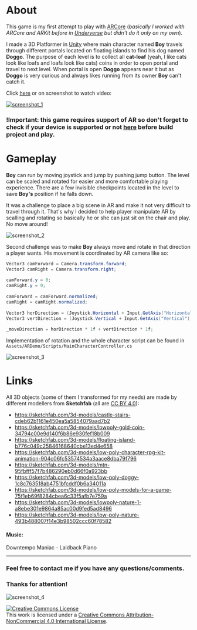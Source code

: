 # About
This game is my first attempt to play with [ARCore](https://developers.google.com/ar/) (*basically I worked with ARCore and ARKit before in [Underverse](http://ambidexter.io/uv/) but didn't do it only on my own*).

I made a 3D Platformer in [Unity](https://unity.com/) where main character named **Boy** travels through different portals located on floating islands to find his dog named **Doggo**. The purpose of each level is to collect all **cat-loaf** (yeah, I like cats look like loafs and loafs look like cats) coins in order to open portal and travel to next level. When portal is open **Doggo** appears near it but as **Doggo** is very curious and always likes running from its owner **Boy** can't catch it.   

Click [here](https://youtu.be/slwWyz_KflI) or on screenshot to watch video:

[![screenshot_1](http://www.picshare.ru/uploads/190718/2PP4dWqkT3.jpg)](https://youtu.be/slwWyz_KflI)

### !Important: this game requires support of AR so don't forget to check if your device is supported or not [here](https://developers.google.com/ar/discover/supported-devices) before build project and play.

# Gameplay
**Boy** can run by moving joystick and jump by pushing jump button. The level can be scaled and rotated for easier and more comfortable playing experience.  There are a few invisible checkpoints located in the level to save **Boy's** position if he falls down.

It was a challenge to place a big scene in AR and make it not very difficult to travel through it. That's why I decided to help player manipulate AR by scalling and rotating so basically he or she can just sit on the chair and play. No move around!

![screenshot_2](http://www.picshare.ru/uploads/190718/0f0Fcdoay4.jpg)

Second challenge  was to make **Boy** always move and rotate in that direction a player wants. His movement is coordinated by AR camera like so:
```csharp
Vector3 camForward = Camera.transform.forward;
Vector3 camRight = Camera.transform.right;
    
camForward.y = 0;
camRight.y = 0;
    
camForward = camForward.normalized;
camRight = camRight.normalized;
    
Vector3 horDirection = (Joystick.Horizontal + Input.GetAxis("Horizontal")) * camRight;
Vector3 vertDirection = (Joystick.Vertical + Input.GetAxis("Vertical")) * camForward;
    
_moveDirection = horDirection * 1f + vertDirection * 1f;
```
Implementation of rotation and the whole character script can be found in `Assets/ARDemo/Scripts/MainCharacterController.cs`

![screenshot_3](http://www.picshare.ru/uploads/190718/pBhfE27w7H.jpg)

# Links

All 3D objects (some of them I transformed for my needs) are made by different modellers from **Sketchfab** (all are [CC BY 4.0](https://creativecommons.org/faq/)):
* https://sketchfab.com/3d-models/castle-stairs-cdeb62b1161e450ea5a5854079aad7b2 
* https://sketchfab.com/3d-models/lowpoly-gold-coin-34794c00e9d140f6b86e930fef18b009
* https://sketchfab.com/3d-models/floating-island-b776c049c25846168640cbe13ed4e658
* https://sketchfab.com/3d-models/low-poly-character-rpg-kit-animation-904c06fc53574534a3aace8dba79f796
* https://sketchfab.com/3d-models/mtn-95fbfff57f7b486290eb0d66f0a923bb
* https://sketchfab.com/3d-models/low-poly-doggy-1c8c763518ab4751bfcddf0b6a34011a
* https://sketchfab.com/3d-models/low-poly-models-for-a-game-75f1eb69f8284cbea6c33f5afb7e759a
* https://sketchfab.com/3d-models/lowpoly-nature-1-a8ebe301e9864a85ac00d9fed5ad8496
* https://sketchfab.com/3d-models/low-poly-nature-493b488007f14e3b98502ccc60f78582

#### Music:
Downtempo Maniac - Laidback Piano

----
### Feel free to contact me if you have any questions/comments.
### Thanks for attention!

![screenshot_4](http://www.picshare.ru/uploads/190718/9F8lGei256.jpg)

<a rel="license" href="http://creativecommons.org/licenses/by-nc/4.0/"><img alt="Creative Commons License" style="border-width:0" src="https://i.creativecommons.org/l/by-nc/4.0/80x15.png" /></a><br />This work is licensed under a <a rel="license" href="http://creativecommons.org/licenses/by-nc/4.0/">Creative Commons Attribution-NonCommercial 4.0 International License</a>.
